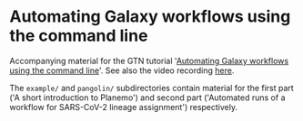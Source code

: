 # Automating Galaxy workflows using the command line

Accompanying material for the GTN tutorial '[Automating Galaxy workflows using the command line](https://training.galaxyproject.org/training-material/topics/galaxy-interface/tutorials/workflow-automation/tutorial.html)'. See also the video recording [here](https://www.youtube.com/watch?v=o39QjVnLG68).

The `example/` and `pangolin/` subdirectories contain material for the first part ('A short introduction to Planemo') and second part ('Automated runs of a workflow for SARS-CoV-2 lineage assignment') respectively.
